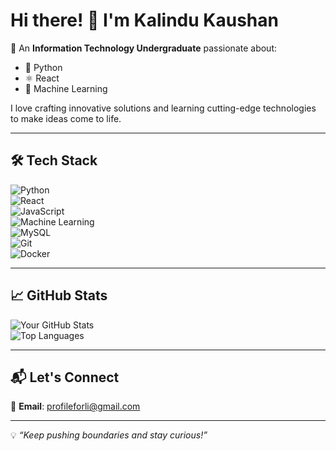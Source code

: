 # Hi there! 👋 I'm Kalindu Kaushan  

🚀 An **Information Technology Undergraduate** passionate about:  
- 🐍 Python  
- ⚛️ React  
- 🤖 Machine Learning  

I love crafting innovative solutions and learning cutting-edge technologies to make ideas come to life.  

---

## 🛠️ Tech Stack  
![Python](https://img.shields.io/badge/Python-3776AB?style=for-the-badge&logo=python&logoColor=white)  
![React](https://img.shields.io/badge/React-20232A?style=for-the-badge&logo=react&logoColor=61DAFB)  
![JavaScript](https://img.shields.io/badge/JavaScript-F7DF1E?style=for-the-badge&logo=javascript&logoColor=black)  
![Machine Learning](https://img.shields.io/badge/Machine%20Learning-0769AD?style=for-the-badge&logo=tensorflow&logoColor=white)  
![MySQL](https://img.shields.io/badge/MySQL-4479A1?style=for-the-badge&logo=mysql&logoColor=white)  
![Git](https://img.shields.io/badge/Git-F05032?style=for-the-badge&logo=git&logoColor=white)  
![Docker](https://img.shields.io/badge/Docker-2496ED?style=for-the-badge&logo=docker&logoColor=white)  

---

## 📈 GitHub Stats  
![Your GitHub Stats](https://github-readme-stats.vercel.app/api?username=KalinduKaushan&show_icons=true&theme=radical)  
![Top Languages](https://github-readme-stats.vercel.app/api/top-langs/?username=KalinduKaushan&layout=compact&theme=radical)  

---



## 📬 Let's Connect  
📧 **Email**: profileforli@gmail.com 

---

💡 *“Keep pushing boundaries and stay curious!”*  
